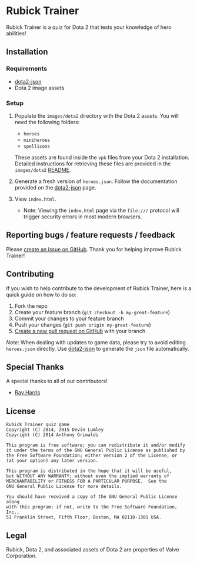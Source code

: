 # Rubick Trainer

Rubick Trainer is a quiz for Dota 2 that tests your knowledge of hero abilities!

## Installation

### Requirements 
- [dota2-json](https://github.com/devinwl/dota2-json)
- Dota 2 image assets

### Setup

1. Populate the `images/dota2` directory with the Dota 2 assets.  You will need the following folders:
	* `heroes`
	* `miniheroes`
	* `spellicons`

	These assets are found inside the `vpk` files from your Dota 2 installation.  Detailed instructions for retrieving these files are provided in the `images/dota2` [README](https://github.com/devinwl/rubicktrainer/tree/master/images/dota2).
2. Generate a fresh version of `heroes.json`.  Follow the documentation provided on the [dota2-json](https://github.com/devinwl/dota2-json) page.
3. View `index.html`.
	* Note: Viewing the `index.html` page via the `file:///` protocol will trigger security errors in most modern browsers.

## Reporting bugs / feature requests / feedback

Please [create an issue on GitHub](https://github.com/devinwl/rubicktrainer/issues).  Thank you for helping improve Rubick Trainer!

## Contributing

If you wish to help contribute to the development of Rubick Trainer, here is a quick guide on how to do so:

1. Fork the repo
2. Create your feature branch (`git checkout -b my-great-feature`)
3. Commit your changes to your feature branch
4. Push your changes (`git push origin my-great-feature`)
5. [Create a new pull request on GitHub](https://github.com/devinwl/rubicktrainer/compare) with your branch

*Note*: When dealing with updates to game data, please try to avoid editing `heroes.json` directly.  Use [dota2-json](https://github.com/devinwl/dota2-json) to generate the `json` file automatically.

## Special Thanks

A special thanks to all of our contributors!

- [Ray Harris](https://github.com/raymondgh)

## License

```
Rubick Trainer quiz game
Copyright (C) 2014, 2015 Devin Lumley
Copyright (C) 2014 Anthony Grimaldi

This program is free software; you can redistribute it and/or modify
it under the terms of the GNU General Public License as published by
the Free Software Foundation; either version 2 of the License, or
(at your option) any later version.

This program is distributed in the hope that it will be useful,
but WITHOUT ANY WARRANTY; without even the implied warranty of
MERCHANTABILITY or FITNESS FOR A PARTICULAR PURPOSE.  See the
GNU General Public License for more details.

You should have received a copy of the GNU General Public License along
with this program; if not, write to the Free Software Foundation, Inc.,
51 Franklin Street, Fifth Floor, Boston, MA 02110-1301 USA.
```

## Legal

Rubick, Dota 2, and associated assets of Dota 2 are properties of Valve Corporation.